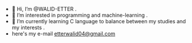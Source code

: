 - 👋 Hi, I’m @WALID-ETTER .
- 👀 I’m interested in programming and machine-learning .
- 🌱 I’m currently learning C language to balance between my studies and my interests .
- here's my e-mail etterwalid04@gmail.com
